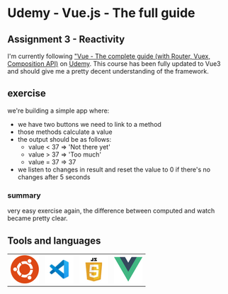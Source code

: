 # Udemy - Vue.js - The full guide

## Assignment 3 - Reactivity

I'm currently following ["Vue - The complete guide (with Router, Vuex, Composition API)](https://www.udemy.com/course/vuejs-2-the-complete-guide/) on [Udemy](https://www.udemy.com/).
This course has been fully updated to Vue3 and should give me a pretty decent understanding of the framework.

## exercise

we're building a simple app where:

- we have two buttons we need to link to a method
- those methods calculate a value
- the output should be as follows:
  - value < 37 => 'Not there yet'
  - value > 37 => 'Too much'
  - value = 37 => 37
- we listen to changes in result and reset the value to 0 if there's no changes after 5 seconds

### summary

very easy exercise again, the difference between computed and watch became pretty clear.

## Tools and languages

|                                     |                                     |                                             |                               |
| ----------------------------------- | ----------------------------------- | ------------------------------------------- | ----------------------------- |
| ![Ubuntu](./Assets/ubuntu-logo.png) | ![vscode](./Assets/vscode-logo.png) | ![javascript](./Assets/javascript-logo.png) | ![Vue](./Assets/vue-logo.png) |
